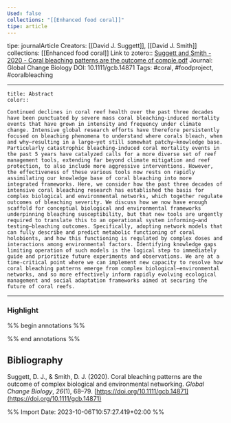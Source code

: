 ```yaml
---
Used: false
collections: "[[Enhanced food coral]]"
tipe: article
---
```

tipe: journalArticle
Creators: [[David J. Suggett]], [[David J. Smith]]
collections: [[Enhanced food coral]]
Link to zotero:: [Suggett and Smith - 2020 - Coral bleaching patterns are the outcome of comple.pdf](zotero://select/library/items/WDUSW2EB)
Journal: Global Change Biology
DOI: 10.1111/gcb.14871
Tags: #coral, #foodproject, #coralbleaching

---
```ad-note
title: Abstract
color:: 

Continued declines in coral reef health over the past three decades have been punctuated by severe mass coral bleaching‐induced mortality events that have grown in intensity and frequency under climate change. Intensive global research efforts have therefore persistently focused on bleaching phenomena to understand where corals bleach, when and why—resulting in a large—yet still somewhat patchy—knowledge base. Particularly catastrophic bleaching‐induced coral mortality events in the past 5 years have catalyzed calls for a more diverse set of reef management tools, extending far beyond climate mitigation and reef protection, to also include more aggressive interventions. However, the effectiveness of these various tools now rests on rapidly assimilating our knowledge base of coral bleaching into more integrated frameworks. Here, we consider how the past three decades of intensive coral bleaching research has established the basis for complex biological and environmental networks, which together regulate outcomes of bleaching severity. We discuss how we now have enough scaffold for conceptual biological and environmental frameworks underpinning bleaching susceptibility, but that new tools are urgently required to translate this to an operational system informing—and testing—bleaching outcomes. Specifically, adopting network models that can fully describe and predict metabolic functioning of coral holobionts, and how this functioning is regulated by complex doses and interactions among environmental factors. Identifying knowledge gaps limiting operation of such models is the logical step to immediately guide and prioritize future experiments and observations. We are at a time‐critical point where we can implement new capacity to resolve how coral bleaching patterns emerge from complex biological–environmental networks, and so more effectively inform rapidly evolving ecological management and social adaptation frameworks aimed at securing the future of coral reefs.

```

---
### Highlight

%% begin annotations %%

%% end annotations %%

## Bibliography

Suggett, D. J., & Smith, D. J. (2020). Coral bleaching patterns are the outcome of complex biological and environmental networking. _Global Change Biology_, _26_(1), 68–79. [https://doi.org/10.1111/gcb.14871](https://doi.org/10.1111/gcb.14871)

%% Import Date: 2023-10-06T10:57:27.419+02:00 %%
